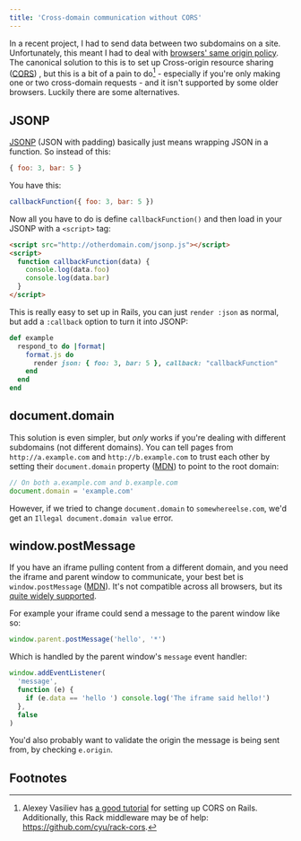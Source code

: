```yaml
---
title: 'Cross-domain communication without CORS'
---
```


In a recent project, I had to send data between two subdomains on a site. Unfortunately, this meant I had to deal with [browsers' same origin policy](http://en.wikipedia.org/wiki/Same_origin_policy). The canonical solution to this is to set up Cross-origin resource sharing ([CORS](http://en.wikipedia.org/wiki/Cross-origin_resource_sharing)) , but this is a bit of a pain to do[^1] - especially if you're only making one or two cross-domain requests - and it isn't supported by some older browsers. Luckily there are some alternatives.

<!-- excerpt -->

## JSONP

[JSONP](http://en.wikipedia.org/wiki/JSONP) (JSON with padding) basically just means wrapping JSON in a function. So instead of this:

```javascript
{ foo: 3, bar: 5 }
```

You have this:

```javascript
callbackFunction({ foo: 3, bar: 5 })
```

Now all you have to do is define `callbackFunction()` and then load in your JSONP with a `<script>` tag:

```html
<script src="http://otherdomain.com/jsonp.js"></script>
<script>
  function callbackFunction(data) {
    console.log(data.foo)
    console.log(data.bar)
  }
</script>
```

This is really easy to set up in Rails, you can just `render :json` as normal, but add a `:callback` option to turn it into JSONP:

```ruby
def example
  respond_to do |format|
    format.js do
      render json: { foo: 3, bar: 5 }, callback: "callbackFunction"
    end
  end
end
```

## document.domain

This solution is even simpler, but _only_ works if you're dealing with different subdomains (not different domains). You can tell pages from `http://a.example.com` and `http://b.example.com` to trust each other by setting their `document.domain` property ([MDN](https://developer.mozilla.org/en-US/docs/DOM/document.domain)) to point to the root domain:

```javascript
// On both a.example.com and b.example.com
document.domain = 'example.com'
```

However, if we tried to change `document.domain` to `somewhereelse.com`, we'd get an `Illegal document.domain value` error.

## window.postMessage

If you have an iframe pulling content from a different domain, and you need the iframe and parent window to communicate, your best bet is `window.postMessage` ([MDN](https://developer.mozilla.org/en-US/docs/DOM/window.postMessage)). It's not compatible across all browsers, but its [quite widely supported](http://caniuse.com/x-doc-messaging).

For example your iframe could send a message to the parent window like so:

```javascript
window.parent.postMessage('hello', '*')
```

Which is handled by the parent window's `message` event handler:

```javascript
window.addEventListener(
  'message',
  function (e) {
    if (e.data == 'hello ') console.log('The iframe said hello!')
  },
  false
)
```

You'd also probably want to validate the origin the message is being sent from, by checking `e.origin`.

## Footnotes

[^1]: Alexey Vasiliev has [a good tutorial](http://leopard.in.ua/2012/07/08/using-cors-with-rails/) for setting up CORS on Rails. Additionally, this Rack middleware may be of help: <https://github.com/cyu/rack-cors>.
